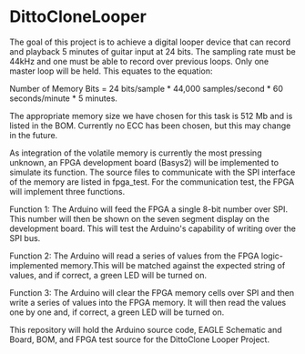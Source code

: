 # DittoCloneLooper
The goal of this project is to achieve a digital looper device that can record and playback 5 minutes of guitar input at 24 bits. The sampling rate must be 44kHz and one must be able to record over previous loops. Only one master loop will be held.
This equates to the equation:

Number of Memory Bits = 24 bits/sample * 44,000 samples/second * 60 seconds/minute * 5 minutes.

The appropriate memory size we have chosen for this task is 512 Mb and is listed in the BOM. Currently no ECC has been chosen, but this may change in the future. 


As integration of the volatile memory is currently the most pressing unknown, an FPGA development board (Basys2) will be implemented to simulate its function. The source files to communicate with the SPI interface of the memory are listed in fpga_test. For the communication test, the FPGA will implement three functions.

Function 1:
The Arduino will feed the FPGA a single 8-bit number over SPI. This number will then be shown on the seven segment display on the development board. This will test the Arduino's capability of writing over the SPI bus.

Function 2:
The Arduino will read a series of values from the FPGA logic-implemented memory.This will be matched against the expected string of values, and if correct, a green LED will be turned on.

Function 3:
The Arduino will clear the FPGA memory cells over SPI and then write a series of values into the FPGA memory. It will then read the values one by one and, if correct, a green LED will be turned on.

This repository will hold the Arduino source code, EAGLE Schematic and Board, BOM, and FPGA test source for the DittoClone Looper Project.
